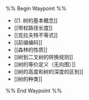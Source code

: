 %% Begin Waypoint %%
- [[1. 树的基本概念]]
- [[带权路径长度]]
- [[克拉夫特不等式]]
- [[前缀编码]]
- [[森林的性质]]
- [[树到二叉树的转换规则]]
- [[树的等价定义（无向图）]]
- [[树的高度和树的深度的区别]]
- [[树的种类]]

%% End Waypoint %%